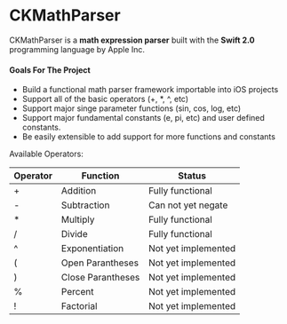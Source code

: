 # CKMathParser
CKMathParser is a **math expression parser** built with the **Swift 2.0** programming language by Apple Inc.

#### Goals For The Project
* Build a functional math parser framework importable into iOS projects
* Support all of the basic operators (+, *, ^, etc)
* Support major singe parameter functions (sin, cos, log, etc)
* Support major fundamental constants (e, pi, etc) and user defined constants.
* Be easily extensible to add support for more functions and constants
 

Available Operators:


| Operator | Function          | Status              |
|----------|-------------------|---------------------|
| +        | Addition          | Fully functional    |
| -        | Subtraction       | Can not yet negate  |
| *        | Multiply          | Fully functional    |
| /        | Divide            | Fully functional    |
| ^        | Exponentiation    | Not yet implemented |
| (        | Open Parantheses  | Not yet implemented |
| )        | Close Parantheses | Not yet implemented |
| %        | Percent           | Not yet implemented |
| !        | Factorial         | Not yet implemented |

